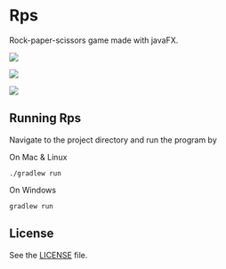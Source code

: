 # Rps
Rock-paper-scissors game made with javaFX.

![](http://i.imgur.com/9lZTZHm.png)

![](http://i.imgur.com/KZQ2aGL.png)

![](http://i.imgur.com/ji7lgmr.png)

## Running Rps
Navigate to the project directory and run the program by

On Mac & Linux
```
./gradlew run
```
On Windows
```
gradlew run
```

## License
See the [LICENSE](https://github.com/Covoex/RCP/blob/master/LICENSE) file.
